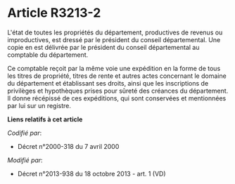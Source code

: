 # Article R3213-2

L'état de toutes les propriétés du département, productives de revenus ou improductives, est dressé par le président du
conseil départemental. Une copie en est délivrée par le président du conseil départemental au comptable du département. 

Ce comptable reçoit par la même voie une expédition en la forme de tous les titres de propriété, titres de rente et autres
actes concernant le domaine du département et établissant ses droits, ainsi que les inscriptions de privilèges et hypothèques
prises pour sûreté des créances du département. Il donne récépissé de ces expéditions, qui sont conservées et mentionnées par
lui sur un registre.

**Liens relatifs à cet article**

_Codifié par_:

  - Décret n°2000-318 du 7 avril 2000

_Modifié par_:

  - Décret n°2013-938 du 18 octobre 2013 - art. 1 (VD)
